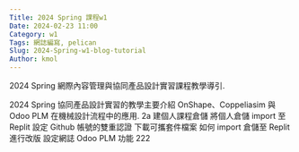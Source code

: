 ```yaml
---
Title: 2024 Spring 課程w1
Date: 2024-02-23 11:00
Category: w1
Tags: 網誌編寫, pelican
Slug: 2024-Spring-w1-blog-tutorial
Author: kmol
---
```


2024 Spring 網際內容管理與協同產品設計實習課程教學導引.

<!-- PELICAN_END_SUMMARY -->

2024 Spring 協同產品設計實習的教學主要介紹 OnShape、Coppeliasim 與 Odoo PLM 在機械設計流程中的應用.
2a 建個人課程倉儲
將個人倉儲 import 至 Replit
設定 Github 帳號的雙重認證
下載可攜套件檔案
如何 import 倉儲至 Replit 進行改版
設定網誌
Odoo PLM 功能
222